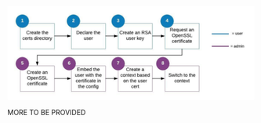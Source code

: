 ![Certificate Creation Process](https://github.com/reselbob/k8sassets/blob/master/rbac/images/rbac-process.jpeg?raw=true)

 MORE TO BE PROVIDED